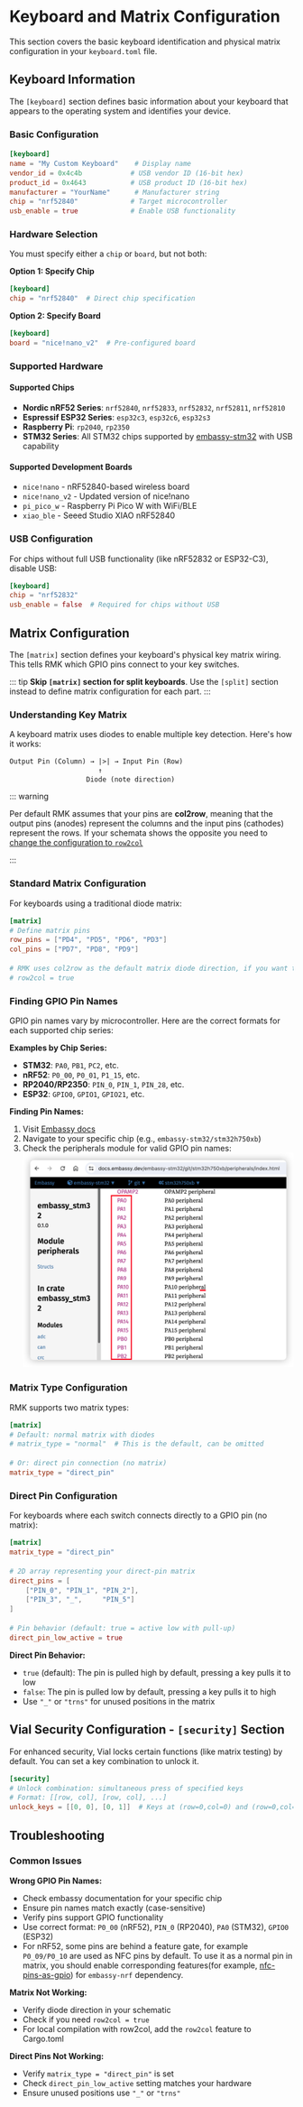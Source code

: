 # Keyboard and Matrix Configuration

This section covers the basic keyboard identification and physical matrix configuration in your `keyboard.toml` file.

## Keyboard Information

The `[keyboard]` section defines basic information about your keyboard that appears to the operating system and identifies your device.

### Basic Configuration

```toml
[keyboard]
name = "My Custom Keyboard"    # Display name
vendor_id = 0x4c4b            # USB vendor ID (16-bit hex)
product_id = 0x4643           # USB product ID (16-bit hex)
manufacturer = "YourName"      # Manufacturer string
chip = "nrf52840"             # Target microcontroller
usb_enable = true             # Enable USB functionality
```

### Hardware Selection

You must specify either a `chip` or `board`, but not both:

**Option 1: Specify Chip**

```toml
[keyboard]
chip = "nrf52840"  # Direct chip specification
```

**Option 2: Specify Board**

```toml
[keyboard]
board = "nice!nano_v2"  # Pre-configured board
```

### Supported Hardware

#### Supported Chips

- **Nordic nRF52 Series**: `nrf52840`, `nrf52833`, `nrf52832`, `nrf52811`, `nrf52810`
- **Espressif ESP32 Series**: `esp32c3`, `esp32c6`, `esp32s3`
- **Raspberry Pi**: `rp2040`, `rp2350`
- **STM32 Series**: All STM32 chips supported by [embassy-stm32](https://github.com/embassy-rs/embassy/blob/main/embassy-stm32/Cargo.toml) with USB capability

#### Supported Development Boards

- `nice!nano` - nRF52840-based wireless board
- `nice!nano_v2` - Updated version of nice!nano
- `pi_pico_w` - Raspberry Pi Pico W with WiFi/BLE
- `xiao_ble` - Seeed Studio XIAO nRF52840

### USB Configuration

For chips without full USB functionality (like nRF52832 or ESP32-C3), disable USB:

```toml
[keyboard]
chip = "nrf52832"
usb_enable = false  # Required for chips without USB
```

## Matrix Configuration

The `[matrix]` section defines your keyboard's physical key matrix wiring. This tells RMK which GPIO pins connect to your key switches.

::: tip
**Skip `[matrix]` section for split keyboards**. Use the `[split]` section instead to define matrix configuration for each part.
:::

### Understanding Key Matrix

A keyboard matrix uses diodes to enable multiple key detection. Here's how it works:

```
Output Pin (Column) → |>| → Input Pin (Row)
                      ↑
                   Diode (note direction)
```

::: warning

Per default RMK assumes that your pins are <b>col2row</b>, meaning that the output pins (anodes) represent the columns and the input pins (cathodes) represent the rows. If your schemata shows the opposite you need to <a href="https://rmk.rs/docs/user_guide/faq.html#my-matrix-is-row2col-the-matrix-doesn-t-work"> change the configuration to `row2col`</a>

:::

### Standard Matrix Configuration

For keyboards using a traditional diode matrix:

```toml
[matrix]
# Define matrix pins
row_pins = ["PD4", "PD5", "PD6", "PD3"]
col_pins = ["PD7", "PD8", "PD9"]

# RMK uses col2row as the default matrix diode direction, if you want to use a row2col matrix, add `row2col = true`
# row2col = true
```

### Finding GPIO Pin Names

GPIO pin names vary by microcontroller. Here are the correct formats for each supported chip series:

**Examples by Chip Series:**

- **STM32**: `PA0`, `PB1`, `PC2`, etc.
- **nRF52**: `P0_00`, `P0_01`, `P1_15`, etc.
- **RP2040/RP2350**: `PIN_0`, `PIN_1`, `PIN_28`, etc.
- **ESP32**: `GPIO0`, `GPIO1`, `GPIO21`, etc.

**Finding Pin Names:**

1. Visit [Embassy docs](https://docs.embassy.dev/)
2. Navigate to your specific chip (e.g., `embassy-stm32/stm32h750xb`)
3. Check the peripherals module for valid GPIO pin names:
   ![gpio_peripheral_name](../../../images/gpio_peripheral_name.png)

### Matrix Type Configuration

RMK supports two matrix types:

```toml
[matrix]
# Default: normal matrix with diodes
# matrix_type = "normal"  # This is the default, can be omitted

# Or: direct pin connection (no matrix)
matrix_type = "direct_pin"
```

### Direct Pin Configuration

For keyboards where each switch connects directly to a GPIO pin (no matrix):

```toml
[matrix]
matrix_type = "direct_pin"

# 2D array representing your direct-pin matrix
direct_pins = [
    ["PIN_0", "PIN_1", "PIN_2"],
    ["PIN_3", "_",     "PIN_5"]
]

# Pin behavior (default: true = active low with pull-up)
direct_pin_low_active = true
```

**Direct Pin Behavior:**

- `true` (default): The pin is pulled high by default, pressing a key pulls it to low
- `false`: The pin is pulled low by default, pressing a key pulls it to high
- Use `"_"` or `"trns"` for unused positions in the matrix

## Vial Security Configuration - `[security]` Section

For enhanced security, Vial locks certain functions (like matrix testing) by default. You can set a key combination to unlock it.

```toml
[security]
# Unlock combination: simultaneous press of specified keys
# Format: [[row, col], [row, col], ...]
unlock_keys = [[0, 0], [0, 1]]  # Keys at (row=0,col=0) and (row=0,col=1)
```

## Troubleshooting

### Common Issues

**Wrong GPIO Pin Names:**

- Check embassy documentation for your specific chip
- Ensure pin names match exactly (case-sensitive)
- Verify pins support GPIO functionality
- Use correct format: `P0_00` (nRF52), `PIN_0` (RP2040), `PA0` (STM32), `GPIO0` (ESP32)
- For nRF52, some pins are behind a feature gate, for example `P0_09/P0_10` are used as NFC pins by default. To use it as a normal pin in matrix, you should enable corresponding features(for example, [nfc-pins-as-gpio](https://github.com/embassy-rs/embassy/blob/main/embassy-nrf/Cargo.toml#L86)) for `embassy-nrf` dependency.

**Matrix Not Working:**

- Verify diode direction in your schematic
- Check if you need `row2col = true`
- For local compilation with row2col, add the `row2col` feature to Cargo.toml

**Direct Pins Not Working:**

- Verify `matrix_type = "direct_pin"` is set
- Check `direct_pin_low_active` setting matches your hardware
- Ensure unused positions use `"_"` or `"trns"`
